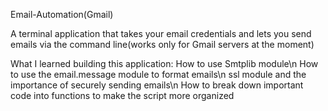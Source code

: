 Email-Automation(Gmail)


A terminal application that takes your email credentials and lets you send emails via the command line(works only for Gmail servers at the moment)

What I learned building this application:
 How to use Smtplib module\n
 How to use the email.message module to format emails\n
ssl module and the importance of securely sending emails\n 
How to break down important code into functions to make the script more organized
